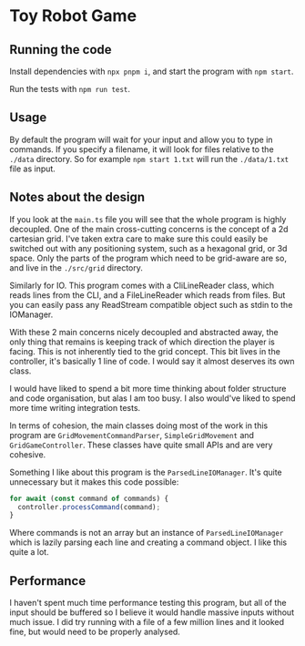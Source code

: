 # Toy Robot Game

## Running the code

Install dependencies with `npx pnpm i`, and start the program with `npm start`.

Run the tests with `npm run test`.

## Usage

By default the program will wait for your input and allow you to type in commands. If you specify a filename, it will look for files relative to the `./data` directory. So for example `npm start 1.txt` will run the `./data/1.txt` file as input.

## Notes about the design

If you look at the `main.ts` file you will see that the whole program is highly decoupled. One of the main cross-cutting concerns is the concept of a 2d cartesian grid. I've taken extra care to make sure this could easily be switched out with any positioning system, such as a hexagonal grid, or 3d space. Only the parts of the program which need to be grid-aware are so, and live in the `./src/grid` directory.

Similarly for IO. This program comes with a CliLineReader class, which reads lines from the CLI, and a FileLineReader which reads from files. But you can easily pass any ReadStream compatible object such as stdin to the IOManager.

With these 2 main concerns nicely decoupled and abstracted away, the only thing that remains is keeping track of which direction the player is facing. This is not inherently tied to the grid concept. This bit lives in the controller, it's basically 1 line of code. I would say it almost deserves its own class.

I would have liked to spend a bit more time thinking about folder structure and code organisation, but alas I am too busy. I also would've liked to spend more time writing integration tests.

In terms of cohesion, the main classes doing most of the work in this program are `GridMovementCommandParser`, `SimpleGridMovement` and `GridGameController`. These classes have quite small APIs and are very cohesive.

Something I like about this program is the `ParsedLineIOManager`. It's quite unnecessary but it makes this code possible:

```ts
for await (const command of commands) {
  controller.processCommand(command);
}
```

Where commands is not an array but an instance of `ParsedLineIOManager` which is lazily parsing each line and creating a command object. I like this quite a lot.

## Performance

I haven't spent much time performance testing this program, but all of the input should be buffered so I believe it would handle massive inputs without much issue. I did try running with a file of a few million lines and it looked fine, but would need to be properly analysed.
